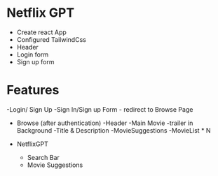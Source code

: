 # Netflix GPT

- Create react App
- Configured TailwindCss
- Header
- Login form
- Sign up form


# Features
-Login/ Sign Up 
    -Sign In/Sign up Form
    - redirect to Browse Page
- Browse (after authentication)
    -Header
    -Main Movie
        -trailer in Background
        -Title & Description
        -MovieSuggestions
        -MovieList * N

- NetflixGPT
    - Search Bar
    - Movie Suggestions
